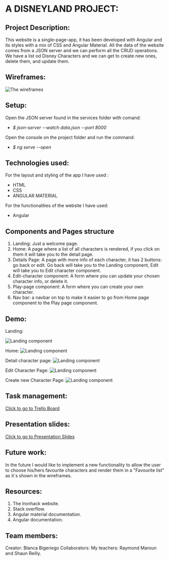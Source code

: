 # A DISNEYLAND PROJECT:

## Project Description:
This website is a single-page-app, it has been developed with Angular and its styles with a mix of CSS and Angular Material.
All the data of the website comes from a JSON server and we can perform all the CRUD operations.
We have a list od Disney Characters and we can get to create new ones, delete them, and update them.

## Wireframes:
  

![The wireframes](src/assets/angular-pro.png)

## Setup:
Open the JSON server found in the services folder with comand:

 - *$ json-server --watch data.json --port 8000*

Open the console on the project folder and run the command:

 - *$ ng serve --open*

## Technologies used:
For the layout and styling of the app I have used : 

 - HTML
 - CSS
 - ANGULAR MATERIAL

For the functionalities of the website I have used:

 - Angular

##    Components and Pages structure

 1. Landing: Just a welcome page.
 2. Home: A page where a list of all characters is rendered, if you click on them it will take you to the detail page.
 3. Details Page: A page with more info of each character, it has 2 buttons: go back or edit. Go back will take you to the Landing component, Edit will take you to Edit character component.
 4. Edit-character component: A form where you can update your chosen character info, or delete it.
 5. Play-page component: A form where you can create your own character.
 6. Nav bar: a navbar on top to make it easier to go from Home page component to the Play page component.


## Demo:
Landing:

![Landing component](src/assets/landing.png)

Home:
![Landing component](src/assets/detail-of-home.png)

Detail character page:
![Landing component](src/assets/detail-page.png)

Edit Character Page:
![Landing component](src/assets/edit-character.png)

Create new Character Page:
![Landing component](src/assets/create-page.png)

## Task management:
[Click to go to Trello Board](https://trello.com/b/m7CcZ0yR/angular-porject)

## Presentation slides:
[Click to go to Presentation Slides](https://www.canva.com/design/DAFUeWHDXEc/e07b7ixThljf_WEAyZ-33Q/edit?utm_content=DAFUeWHDXEc&utm_campaign=designshare&utm_medium=link2&utm_source=sharebutton)


## Future work:
In the future I would like to implement a new functionality to allow the user to choose his/hers favourite characters and render them in a "Favourite list" as it´s shown in the wireframes.

## Resources:

 1. The Ironhack website.
 2. Stack overflow.
 3. Angular material documentation.
 4. Angular documentation.
 

## Team members:
Creator: Blanca Bigeriego
Collaborators: My teachers: Raymond Maroun and Shaun Reilly.
